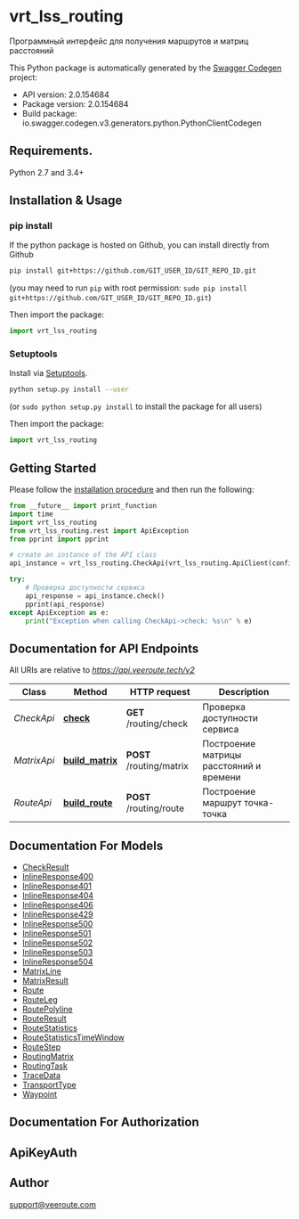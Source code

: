 # vrt_lss_routing
Программный интерфейс для получения маршрутов и матриц расстояний

This Python package is automatically generated by the [Swagger Codegen](https://github.com/swagger-api/swagger-codegen) project:

- API version: 2.0.154684
- Package version: 2.0.154684
- Build package: io.swagger.codegen.v3.generators.python.PythonClientCodegen

## Requirements.

Python 2.7 and 3.4+

## Installation & Usage
### pip install

If the python package is hosted on Github, you can install directly from Github

```sh
pip install git+https://github.com/GIT_USER_ID/GIT_REPO_ID.git
```
(you may need to run `pip` with root permission: `sudo pip install git+https://github.com/GIT_USER_ID/GIT_REPO_ID.git`)

Then import the package:
```python
import vrt_lss_routing 
```

### Setuptools

Install via [Setuptools](http://pypi.python.org/pypi/setuptools).

```sh
python setup.py install --user
```
(or `sudo python setup.py install` to install the package for all users)

Then import the package:
```python
import vrt_lss_routing
```

## Getting Started

Please follow the [installation procedure](#installation--usage) and then run the following:

```python
from __future__ import print_function
import time
import vrt_lss_routing
from vrt_lss_routing.rest import ApiException
from pprint import pprint

# create an instance of the API class
api_instance = vrt_lss_routing.CheckApi(vrt_lss_routing.ApiClient(configuration))

try:
    # Проверка доступности сервиса
    api_response = api_instance.check()
    pprint(api_response)
except ApiException as e:
    print("Exception when calling CheckApi->check: %s\n" % e)
```

## Documentation for API Endpoints

All URIs are relative to *https://api.veeroute.tech/v2*

Class | Method | HTTP request | Description
------------ | ------------- | ------------- | -------------
*CheckApi* | [**check**](docs/CheckApi.md#check) | **GET** /routing/check | Проверка доступности сервиса
*MatrixApi* | [**build_matrix**](docs/MatrixApi.md#build_matrix) | **POST** /routing/matrix | Построение матрицы расстояний и времени
*RouteApi* | [**build_route**](docs/RouteApi.md#build_route) | **POST** /routing/route | Построение маршрут точка-точка

## Documentation For Models

 - [CheckResult](docs/CheckResult.md)
 - [InlineResponse400](docs/InlineResponse400.md)
 - [InlineResponse401](docs/InlineResponse401.md)
 - [InlineResponse404](docs/InlineResponse404.md)
 - [InlineResponse406](docs/InlineResponse406.md)
 - [InlineResponse429](docs/InlineResponse429.md)
 - [InlineResponse500](docs/InlineResponse500.md)
 - [InlineResponse501](docs/InlineResponse501.md)
 - [InlineResponse502](docs/InlineResponse502.md)
 - [InlineResponse503](docs/InlineResponse503.md)
 - [InlineResponse504](docs/InlineResponse504.md)
 - [MatrixLine](docs/MatrixLine.md)
 - [MatrixResult](docs/MatrixResult.md)
 - [Route](docs/Route.md)
 - [RouteLeg](docs/RouteLeg.md)
 - [RoutePolyline](docs/RoutePolyline.md)
 - [RouteResult](docs/RouteResult.md)
 - [RouteStatistics](docs/RouteStatistics.md)
 - [RouteStatisticsTimeWindow](docs/RouteStatisticsTimeWindow.md)
 - [RouteStep](docs/RouteStep.md)
 - [RoutingMatrix](docs/RoutingMatrix.md)
 - [RoutingTask](docs/RoutingTask.md)
 - [TraceData](docs/TraceData.md)
 - [TransportType](docs/TransportType.md)
 - [Waypoint](docs/Waypoint.md)

## Documentation For Authorization


## ApiKeyAuth



## Author

support@veeroute.com
